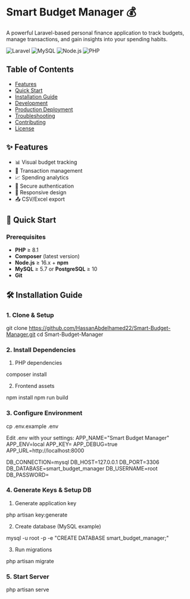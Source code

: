 # Smart Budget Manager 💰

A powerful Laravel-based personal finance application to track budgets, manage transactions, and gain insights into your spending habits.

![Laravel](https://img.shields.io/badge/Laravel-FF2D20?style=for-the-badge&logo=laravel&logoColor=white)
![MySQL](https://img.shields.io/badge/MySQL-005C84?style=for-the-badge&logo=mysql&logoColor=white)
![Node.js](https://img.shields.io/badge/Node.js-339933?style=for-the-badge&logo=nodedotjs&logoColor=white)
![PHP](https://img.shields.io/badge/PHP-777BB4?style=for-the-badge&logo=php&logoColor=white)

## Table of Contents

-   [Features](#-features)
-   [Quick Start](#-quick-start)
-   [Installation Guide](#-installation-guide)
-   [Development](#-development)
-   [Production Deployment](#-production-deployment)
-   [Troubleshooting](#-troubleshooting)
-   [Contributing](#-contributing)
-   [License](#-license)

## ✨ Features

-   📊 Visual budget tracking
-   💸 Transaction management
-   📈 Spending analytics
-   🔐 Secure authentication
-   📱 Responsive design
-   📤 CSV/Excel export

## 🚀 Quick Start

### Prerequisites

-   **PHP** ≥ 8.1
-   **Composer** (latest version)
-   **Node.js** ≥ 16.x + **npm**
-   **MySQL** ≥ 5.7 or **PostgreSQL** ≥ 10
-   **Git**

## 🛠 Installation Guide

### 1. Clone & Setup

git clone https://github.com/HassanAbdelhamed22/Smart-Budget-Manager.git
cd Smart-Budget-Manager

### 2. Install Dependencies

1. PHP dependencies

composer install

2. Frontend assets

npm install
npm run build

### 3. Configure Environment


cp .env.example .env

Edit .env with your settings:
APP_NAME="Smart Budget Manager"
APP_ENV=local
APP_KEY=
APP_DEBUG=true
APP_URL=http://localhost:8000

DB_CONNECTION=mysql
DB_HOST=127.0.0.1
DB_PORT=3306
DB_DATABASE=smart_budget_manager
DB_USERNAME=root
DB_PASSWORD=

### 4. Generate Keys & Setup DB

1. Generate application key

php artisan key:generate

2. Create database (MySQL example)

mysql -u root -p -e "CREATE DATABASE smart_budget_manager;"

3. Run migrations

php artisan migrate

### 5. Start Server

php artisan serve
